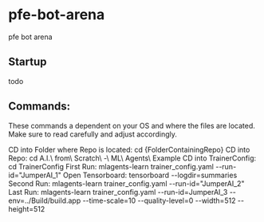 # pfe-bot-arena
pfe bot arena 

## Startup 
todo 


## Commands:
These commands a dependent on your OS and where the files are located. Make sure to read carefully and adjust accordingly. 

CD into Folder where Repo is located: cd {FolderContainingRepo}
CD into Repo: cd A.I.\ from\ Scratch\ -\ ML\ Agents\ Example
CD into TrainerConfig: cd TrainerConfig
First Run: mlagents-learn trainer_config.yaml --run-id="JumperAI_1"
Open Tensorboard: tensorboard --logdir=summaries
Second Run: mlagents-learn trainer_config.yaml --run-id="JumperAI_2"
Last Run: mlagents-learn trainer_config.yaml --run-id=JumperAI_3 --env=../Build/build.app --time-scale=10 --quality-level=0 --width=512 --height=512